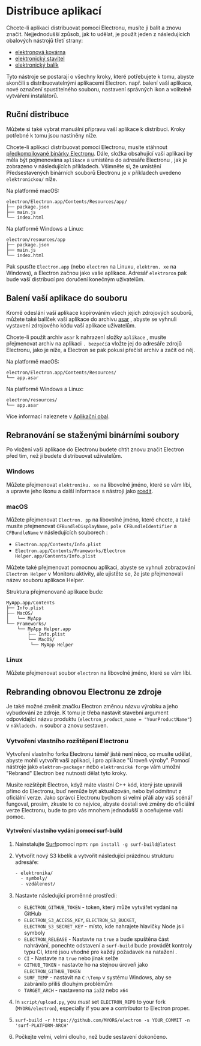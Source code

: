 # Distribuce aplikací

Chcete-li aplikaci distribuovat pomocí Electronu, musíte ji balit a znovu značit. Nejjednodušší způsob, jak to udělat, je použít jeden z následujících obalových nástrojů třetí strany:

* [elektronová kovárna](https://github.com/electron-userland/electron-forge)
* [elektronický stavitel](https://github.com/electron-userland/electron-builder)
* [elektronický balík](https://github.com/electron/electron-packager)

Tyto nástroje se postarají o všechny kroky, které potřebujete k tomu, abyste skončili s distribuovatelnými aplikacemi Electron. např. balení vaší aplikace, nové označení spustitelného souboru, nastavení správných ikon a volitelně vytváření instalátorů.

## Ruční distribuce

Můžete si také vybrat manuální přípravu vaší aplikace k distribuci. Kroky potřebné k tomu jsou nastíněny níže.

Chcete-li aplikaci distribuovat pomocí Electronu, musíte stáhnout [předkompilované binárky Electronu](https://github.com/electron/electron/releases). Dále, složka obsahující vaši aplikaci by měla být pojmenována `aplikace` a umístěna do adresáře Electronu , jak je zobrazeno v následujících příkladech. Všimněte si, že umístění Předsestavených binárních souborů Electronu je v příkladech uvedeno `elektronickou/` níže.

Na platformě macOS:

```plaintext
electron/Electron.app/Contents/Resources/app/
├── package.json
├── main.js
└── index.html
```

Na platformě Windows a Linux:

```plaintext
electron/resources/app
├── package.json
├── main.js
└── index.html
```

Pak spusťte `Electron.app` (nebo `electron` na Linuxu, `elektron. xe` na Windows), a Electron začnou jako vaše aplikace. Adresář `elektroron` pak bude vaší distribucí pro doručení konečným uživatelům.

## Balení vaší aplikace do souboru

Kromě odeslání vaší aplikace kopírováním všech jejích zdrojových souborů, můžete také balíček vaší aplikace do archivu [asar](https://github.com/electron/asar) , abyste se vyhnuli vystavení zdrojového kódu vaší aplikace uživatelům.

Chcete-li použít archiv `asar` k nahrazení složky `aplikace` , musíte přejmenovat archiv na aplikaci `. bezpečí`a vložte jej do adresáře zdrojů Electronu, jako je níže, a Electron se pak pokusí přečíst archiv a začít od něj.

Na platformě macOS:

```plaintext
electron/Electron.app/Contents/Resources/
└── app.asar
```

Na platformě Windows a Linux:

```plaintext
electron/resources/
└── app.asar
```

Více informací naleznete v [Aplikační obal](application-packaging.md).

## Rebranování se staženými binárními soubory

Po vložení vaší aplikace do Electronu budete chtít znovu značit Electron před tím, než ji budete distribuovat uživatelům.

### Windows

Můžete přejmenovat `elektroniku. xe` na libovolné jméno, které se vám líbí, a upravte jeho ikonu a další informace s nástroji jako [rcedit](https://github.com/electron/rcedit).

### macOS

Můžete přejmenovat `Electron. pp` na libovolné jméno, které chcete, a také musíte přejmenovat `CFBundleDisplayName`, `pole CFBundleIdentifier` a `CFBundleName` v následujících souborech :

* `Electron.app/Contents/Info.plist`
* `Electron.app/Contents/Frameworks/Electron Helper.app/Contents/Info.plist`

Můžete také přejmenovat pomocnou aplikaci, abyste se vyhnuli zobrazování `Electron Helper` v Monitoru aktivity, ale ujistěte se, že jste přejmenovali název souboru aplikace Helper.

Struktura přejmenované aplikace bude:

```plaintext
MyApp.app/Contents
├── Info.plist
├── MacOS/
│   └── MyApp
└── Frameworks/
    └── MyApp Helper.app
        ├── Info.plist
        └── MacOS/
         └── MyApp Helper
```

### Linux

Můžete přejmenovat soubor `electron` na libovolné jméno, které se vám líbí.

## Rebranding obnovou Electronu ze zdroje

Je také možné změnit značku Electron změnou názvu výrobku a jeho vybudování ze zdroje. K tomu je třeba nastavit stavební argument odpovídající názvu produktu (`electron_product_name = "YourProductName"`) v `nákladech. n` soubor a znovu sestaven.

### Vytvoření vlastního rozštěpení Electronu

Vytvoření vlastního forku Electronu téměř jistě není něco, co musíte udělat, abyste mohli vytvořit vaši aplikaci, i pro aplikace "Úroveň výroby". Pomocí nástroje jako `elektron-packager` nebo `elektronická forge` vám umožní "Rebrand" Electron bez nutnosti dělat tyto kroky.

Musíte rozštěpit Electron, když máte vlastní C++ kód, který jste upravili přímo do Electronu, buď nemůže být aktualizován, nebo byl odmítnut z oficiální verze. Jako správci Electronu bychom si velmi přáli aby váš scénář fungoval, prosím, zkuste to co nejvíce, abyste dostali své změny do oficiální verze Electronu, bude to pro vás mnohem jednodušší a oceňujeme vaši pomoc.

#### Vytvoření vlastního vydání pomocí surf-build

1. Nainstalujte [Surf](https://github.com/surf-build/surf)pomocí npm: `npm install -g surf-build@latest`

2. Vytvořit nový S3 kbelík a vytvořit následující prázdnou strukturu adresáře:

    ```sh
    - elektronika/
      - symboly/
      - vzdálenost/
    ```

3. Nastavte následující proměnné prostředí:

   * `ELECTRON_GITHUB_TOKEN` - token, který může vytvářet vydání na GitHub
   * `ELECTRON_S3_ACCESS_KEY`, `ELECTRON_S3_BUCKET`, `ELECTRON_S3_SECRET_KEY` - místo, kde nahrajete hlavičky Node.js i symboly
   * `ELECTRON_RELEASE` - Nastavte na `true` a bude spuštěna část nahrávání, ponechte odstavení a `surf-build` bude provádět kontroly typu CI, které jsou vhodné pro každý požadavek na natažení .
   * `CI` - Nastavte na `true` nebo jinak selže
   * `GITHUB_TOKEN` - nastavte ho na stejnou úroveň jako `ELECTRON_GITHUB_TOKEN`
   * `SURF_TEMP` - nastavit na `C:\Temp` v systému Windows, aby se zabránilo příliš dlouhým problémům
   * `TARGET_ARCH` - nastaveno na `ia32` nebo `x64`

4. In `script/upload.py`, you _must_ set `ELECTRON_REPO` to your fork (`MYORG/electron`), especially if you are a contributor to Electron proper.

5. `surf-build -r https://github.com/MYORG/electron -s YOUR_COMMIT -n 'surf-PLATFORM-ARCH'`

6. Počkejte velmi, velmi dlouho, než bude sestavení dokončeno.
